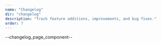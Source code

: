 ```yaml
---
name: "Changelog"
dir: "changelog"
description: "Track feature additions, improvements, and bug fixes."
order: 7
---
```


--changelog_page_component--
